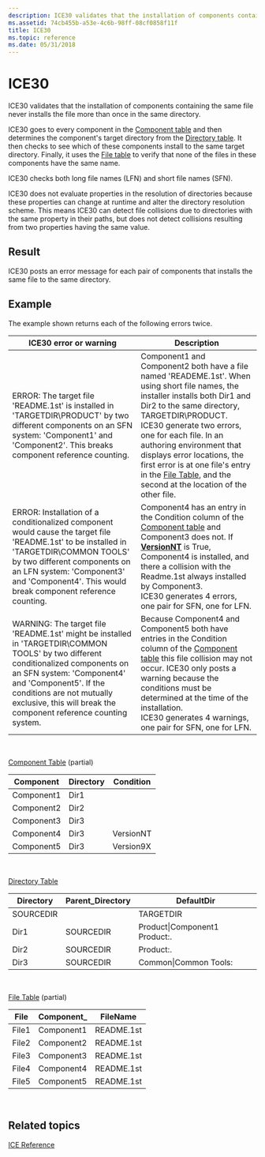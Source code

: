 ```yaml
---
description: ICE30 validates that the installation of components containing the same file never installs the file more than once in the same directory.
ms.assetid: 74cb455b-a53e-4c6b-98ff-08cf0858f11f
title: ICE30
ms.topic: reference
ms.date: 05/31/2018
---
```


# ICE30

ICE30 validates that the installation of components containing the same file never installs the file more than once in the same directory.

ICE30 goes to every component in the [Component table](component-table.md) and then determines the component's target directory from the [Directory table](directory-table.md). It then checks to see which of these components install to the same target directory. Finally, it uses the [File table](file-table.md) to verify that none of the files in these components have the same name.

ICE30 checks both long file names (LFN) and short file names (SFN).

ICE30 does not evaluate properties in the resolution of directories because these properties can change at runtime and alter the directory resolution scheme. This means ICE30 can detect file collisions due to directories with the same property in their paths, but does not detect collisions resulting from two properties having the same value.

## Result

ICE30 posts an error message for each pair of components that installs the same file to the same directory.

## Example

The example shown returns each of the following errors twice.



| ICE30 error or warning                                                                                                                                                                                                                                                                    | Description                                                                                                                                                                                                                                                                                                                                                                                                                                    |
|-------------------------------------------------------------------------------------------------------------------------------------------------------------------------------------------------------------------------------------------------------------------------------------------|------------------------------------------------------------------------------------------------------------------------------------------------------------------------------------------------------------------------------------------------------------------------------------------------------------------------------------------------------------------------------------------------------------------------------------------------|
| ERROR: The target file 'README.1st' is installed in 'TARGETDIR\\PRODUCT' by two different components on an SFN system: 'Component1' and 'Component2'. This breaks component reference counting.                                                                                           | Component1 and Component2 both have a file named 'READEME.1st'. When using short file names, the installer installs both Dir1 and Dir2 to the same directory, TARGETDIR\\PRODUCT.<br/> ICE30 generate two errors, one for each file. In an authoring environment that displays error locations, the first error is at one file's entry in the [File Table](file-table.md), and the second at the location of the other file.<br/> |
| ERROR: Installation of a conditionalized component would cause the target file 'README.1st' to be installed in 'TARGETDIR\\COMMON TOOLS' by two different components on an LFN system: 'Component3' and 'Component4'. This would break component reference counting.                      | Component4 has an entry in the Condition column of the [Component table](component-table.md) and Component3 does not. If [**VersionNT**](versionnt.md) is True, Component4 is installed, and there a collision with the Readme.1st always installed by Component3.<br/> ICE30 generates 4 errors, one pair for SFN, one for LFN.<br/>                                                                                            |
| WARNING: The target file 'README.1st' might be installed in 'TARGETDIR\\COMMON TOOLS' by two different conditionalized components on an SFN system: 'Component4' and 'Component5'. If the conditions are not mutually exclusive, this will break the component reference counting system. | Because Component4 and Component5 both have entries in the Condition column of the [Component table](component-table.md) this file collision may not occur. ICE30 only posts a warning because the conditions must be determined at the time of the installation.<br/> ICE30 generates 4 warnings, one pair for SFN, one for LFN.<br/>                                                                                            |



 

[Component Table](component-table.md) (partial)



| Component  | Directory | Condition |
|------------|-----------|-----------|
| Component1 | Dir1      |           |
| Component2 | Dir2      |           |
| Component3 | Dir3      |           |
| Component4 | Dir3      | VersionNT |
| Component5 | Dir3      | Version9X |



 

[Directory Table](directory-table.md)



| Directory | Parent\_Directory | DefaultDir                    |
|-----------|-------------------|-------------------------------|
| SOURCEDIR |                   | TARGETDIR                     |
| Dir1      | SOURCEDIR         | Product\|Component1 Product:. |
| Dir2      | SOURCEDIR         | Product:.                     |
| Dir3      | SOURCEDIR         | Common\|Common Tools:         |



 

[File Table](file-table.md) (partial)



| File  | Component\_ | FileName   |
|-------|-------------|------------|
| File1 | Component1  | README.1st |
| File2 | Component2  | README.1st |
| File3 | Component3  | README.1st |
| File4 | Component4  | README.1st |
| File5 | Component5  | README.1st |



 

## Related topics

<dl> <dt>

[ICE Reference](ice-reference.md)
</dt> </dl>

 

 




